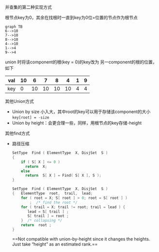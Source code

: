 并查集的第二种实现方式

根节点key为0，其余在找根时一直到key为0位=位置的节点作为根节点

```mermaid
graph TB
6-->10
7-->10
8-->10
4-->10
1-->4
9-->4

```

union 时将该component的根(key = 0)的key改为 另一component的根的位置，如下

| val  | 10   | 6    | 7    | 8    | 4    | 1    | 9    |
| ---- | ---- | ---- | ---- | ---- | ---- | ---- | ---- |
| key  | 0    | 10   | 10   | 10   | 10   | 4    | 4    |



其他Union方式

- Union by size 小入大，其中root的key可以用于存储该component的大小 `key[root] = -size`
- Union by height：会更合理一些，同样，用根节点的key存储-height



其他find方式

- 路径压缩

  ```c
  SetType  Find ( ElementType  X, DisjSet  S )
  {
      if ( S[ X ] <= 0 )
        return  X;
      else
        return  S[ X ] = Find( S[ X ], S );
  }
  ```

  ```c
  SetType  Find ( ElementType  X, DisjSet  S )
  {   ElementType  root,  trail,  lead;
      for ( root = X; S[ root ] > 0; root = S[ root ] )
          ;  /* find the root */
      for ( trail = X; trail != root; trail = lead ) {
         lead = S[ trail ] ;   
         S[ trail ] = root ;   
      }  /* collapsing */
      return  root ;
  }
  ```

  ==Not compatible with union-by-height since it changes the heights. Just take “height” as an estimated rank.==